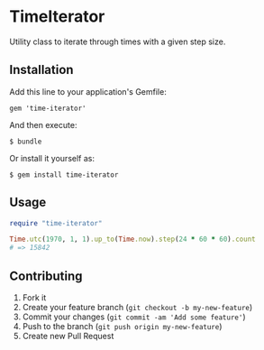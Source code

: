 # TimeIterator

Utility class to iterate through times with a given step size.


## Installation

Add this line to your application's Gemfile:

    gem 'time-iterator'

And then execute:

    $ bundle

Or install it yourself as:

    $ gem install time-iterator


## Usage

``` ruby
require "time-iterator"

Time.utc(1970, 1, 1).up_to(Time.now).step(24 * 60 * 60).count
# => 15842
```


## Contributing

1. Fork it
2. Create your feature branch (`git checkout -b my-new-feature`)
3. Commit your changes (`git commit -am 'Add some feature'`)
4. Push to the branch (`git push origin my-new-feature`)
5. Create new Pull Request
